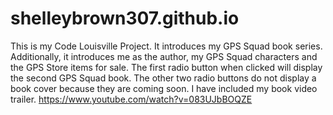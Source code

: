 # shelleybrown307.github.io
This is my Code Louisville Project. It introduces my GPS Squad book series. Additionally, it introduces me as the author, my GPS Squad characters and the GPS Store items for sale. 
The first radio button when clicked will display the second GPS Squad book. The other two radio buttons do not display a book cover because they are coming soon. I have included my book video trailer.
https://www.youtube.com/watch?v=083UJbBOQZE
